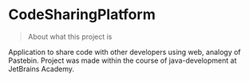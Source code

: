 # CodeSharingPlatform

> About what this project is

Application to share code with other developers using web, analogy of Pastebin. Project was made within the course of java-development at JetBrains Academy. 
